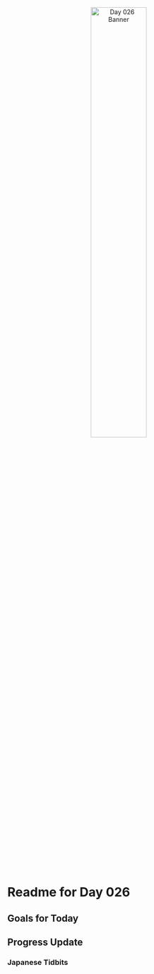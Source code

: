<div align="center">
 <img src="../../Images/image_026.jpg" alt="Day 026 Banner" width="50%">
</div>

# Readme for Day 026

## Goals for Today

## Progress Update

### Japanese Tidbits

